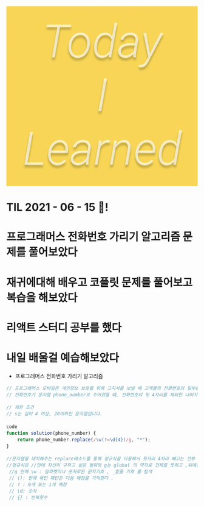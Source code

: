 
<img src="TILimage.png" align="center" />


# TIL 2021 - 06 - 15 📖!
# 프로그래머스 전화번호 가리기 알고리즘 문제를 풀어보았다
# 재귀에대해 배우고 코플릿 문제를 풀어보고 복습을 해보았다
# 리액트 스터디 공부를 했다
# 내일 배울걸 예습해보았다

- 프로그래머스 전화번호 가리기 알고리즘

```js
// 프로그래머스 모바일은 개인정보 보호를 위해 고지서를 보낼 때 고객들의 전화번호의 일부를 가립니다.
// 전화번호가 문자열 phone_number로 주어졌을 때, 전화번호의 뒷 4자리를 제외한 나머지 숫자를 전부 *으로 가린 문자열을 리턴하는 함수, solution을 완성해주세요.

// 제한 조건
// s는 길이 4 이상, 20이하인 문자열입니다.

code
function solution(phone_number) {
    return phone_number.replace(/\w(?=\d{4})/g, "*");
}

//문자열을 대치해주는 replace메소드를 통해 정규식을 이용해서 뒷자리 4자리 빼고는 전부 '*'로 바구어 주었다 
//정규식은 //안에 자신이 구하고 싶은 범위와 g는 global 의 약자로 전체를 뜻하고 ,뒤에는 대치하고 싶은 문자를 넣는다 
 //g 안에 \w : 알파벳이나 숫자로된 문자기호 , _밑줄 기호 를 탐색 
 // (): 안에 묶인 패턴은 다음 매칭을 기억한다 . 
 // ? : 0개 또는 1개 매칭
 // \d: 숫자 
 // {} : 반복횟수
```
